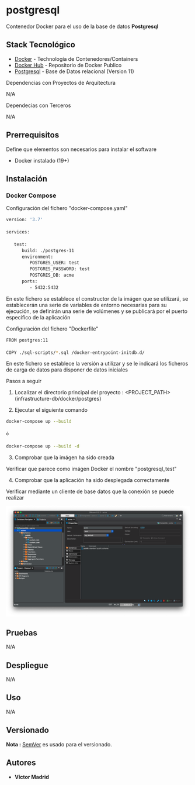 # postgresql

Contenedor Docker para el uso de la base de datos **Postgresql**





## Stack Tecnológico

* [Docker](https://www.docker.com/) - Technología de Contenedores/Containers
* [Docker Hub](https://hub.docker.com/) - Repositorio de Docker Publico
* [Postgresql](https://www.postgresql.org/) - Base de Datos relacional (Version 11)

Dependencias con Proyectos de Arquitectura

N/A

Dependecias con Terceros

N/A





## Prerrequisitos

Define que elementos son necesarios para instalar el software

* Docker instalado (19+)





## Instalación

### Docker Compose

Configuración del fichero "docker-compose.yaml"

```bash
version: '3.7'

services:

   test:
      build: ./postgres-11
      environment:
         POSTGRES_USER: test
         POSTGRES_PASSWORD: test
         POSTGRES_DB: acme
      ports:
         - 5432:5432
```

En este fichero se establece el constructor de la imágen que se utilizará, se establecerán una serie de variables de entorno necesarias para su ejecución, se definirán una serie de volúmenes y se publicará por el puerto específico de la aplicación

Configuración del fichero "Dockerfile"

```bash
FROM postgres:11

COPY ./sql-scripts/*.sql /docker-entrypoint-initdb.d/
```

En este fichero se establece la versión a utilizar y se le indicará los ficheros de carga de datos para disponer de datos iniciales

Pasos a seguir


1. Localizar el directorio principal del proyecto : <PROJECT_PATH> (infrastructure-db/docker/postgres)

2. Ejecutar el siguiente comando

```bash
docker-compose up --build

ó

docker-compose up --build -d
```

3. Comprobar que la imágen ha sido creada

Verificar que parece como imágen Docker el nombre "postgresql_test"

4. Comprobar que la aplicación ha sido desplegada correctamente

Verificar mediante un cliente de base datos que la conexión se puede realizar

![Comprobación Conexión de Cliente de Base de datos](https://github.com/vjmadrid/enmilocalfunciona-schemaspy/blob/master/images/postgresql-client-test.png)





## Pruebas

N/A





## Despliegue

N/A





## Uso

N/A





## Versionado

**Nota :** [SemVer](http://semver.org/) es usado para el versionado.





## Autores

* **Víctor Madrid**
